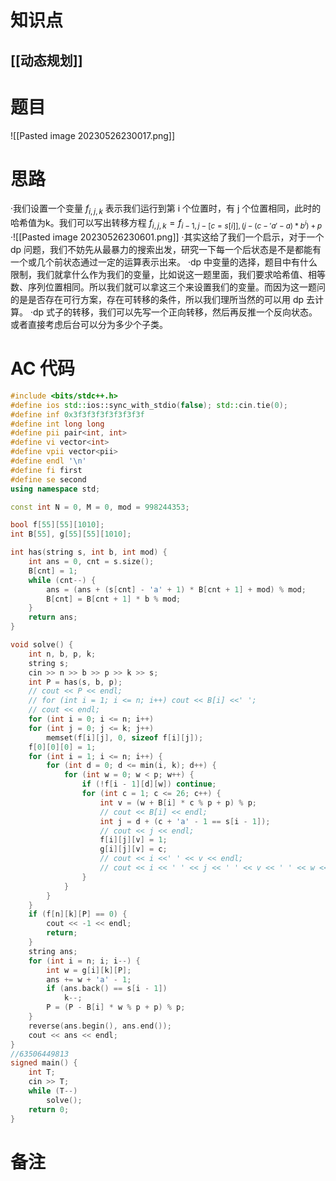# 知识点
  ## [[动态规划]]
# 题目
![[Pasted image 20230526230017.png]]

# 思路
·我们设置一个变量 $f_{i,j,k}$ 表示我们运行到第 i 个位置时，有 j 个位置相同，此时的哈希值为k。我们可以写出转移方程
$f_{i,j,k}=f_{i-1,j-[c=s[i]],(j-(c-'a'-a)*b^i)+p}$
·![[Pasted image 20230526230601.png]]
·其实这给了我们一个启示，对于一个 dp 问题，我们不妨先从最暴力的搜索出发，研究一下每一个后状态是不是都能有一个或几个前状态通过一定的运算表示出来。
·dp 中变量的选择，题目中有什么限制，我们就拿什么作为我们的变量，比如说这一题里面，我们要求哈希值、相等数、序列位置相同。所以我们就可以拿这三个来设置我们的变量。而因为这一题问的是是否存在可行方案，存在可转移的条件，所以我们理所当然的可以用 dp 去计算。
·dp 式子的转移，我们可以先写一个正向转移，然后再反推一个反向状态。或者直接考虑后台可以分为多少个子类。
# AC 代码
```cpp
#include <bits/stdc++.h>
#define ios std::ios::sync_with_stdio(false); std::cin.tie(0);
#define inf 0x3f3f3f3f3f3f3f3f
#define int long long
#define pii pair<int, int>
#define vi vector<int>
#define vpii vector<pii>
#define endl '\n'
#define fi first
#define se second
using namespace std;

const int N = 0, M = 0, mod = 998244353; 

bool f[55][55][1010];
int B[55], g[55][55][1010];

int has(string s, int b, int mod) {
    int ans = 0, cnt = s.size();
    B[cnt] = 1;
    while (cnt--) {
        ans = (ans + (s[cnt] - 'a' + 1) * B[cnt + 1] + mod) % mod;
        B[cnt] = B[cnt + 1] * b % mod;
    }
    return ans;
}

void solve() {
    int n, b, p, k;
    string s;
    cin >> n >> b >> p >> k >> s;
    int P = has(s, b, p);
    // cout << P << endl;
    // for (int i = 1; i <= n; i++) cout << B[i] <<' ';
    // cout << endl;
    for (int i = 0; i <= n; i++)
    for (int j = 0; j <= k; j++)
        memset(f[i][j], 0, sizeof f[i][j]);
    f[0][0][0] = 1;
    for (int i = 1; i <= n; i++) {
        for (int d = 0; d <= min(i, k); d++) {
            for (int w = 0; w < p; w++) {
                if (!f[i - 1][d][w]) continue;
                for (int c = 1; c <= 26; c++) {
                    int v = (w + B[i] * c % p + p) % p;
                    // cout << B[i] << endl;
                    int j = d + (c + 'a' - 1 == s[i - 1]);
                    // cout << j << endl;
                    f[i][j][v] = 1;
                    g[i][j][v] = c;
                    // cout << i <<' ' << v << endl;
                    // cout << i << ' ' << j << ' ' << v << ' ' << w << endl;
                }
            }
        }
    }
    if (f[n][k][P] == 0) {
        cout << -1 << endl;
        return;
    }
    string ans;
    for (int i = n; i; i--) {
        int w = g[i][k][P];
        ans += w + 'a' - 1;
        if (ans.back() == s[i - 1])
            k--;
        P = (P - B[i] * w % p + p) % p;
    }
    reverse(ans.begin(), ans.end());
    cout << ans << endl;
}
//63506449813
signed main() {
    int T;
    cin >> T;
    while (T--)
        solve();
    return 0;
}

```
# 备注

